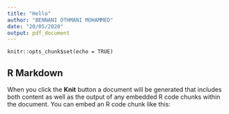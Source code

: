 ```yaml
---
title: "Hello"
author: "BENNANI OTHMANI MOHAMMED"
date: "20/05/2020"
output: pdf_document
---
```


```{r setup, include=FALSE}
knitr::opts_chunk$set(echo = TRUE)
```

## R Markdown


When you click the **Knit** button a document will be generated that includes both content as well as the output of any embedded R code chunks within the document. You can embed an R code chunk like this:

